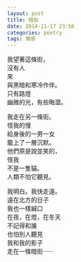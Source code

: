 ```yaml
---
layout: post
title: 暗街
date: 2014-11-17 23:50
categories: poetry
tags: 情感
---
```


我望著這條街，  
沒有人  
來  
與黑暗和寒冷作伴。  
只有路燈  
幽微的光，有些晦澀。  

我走在另一條街。  
怪我的慢  
給身後的一男一女  
籠上了一層沉默。  
他們原是說並笑的，  
怪我  
不是一隻貓。  
人類不怕它聽見。  

我明白。我快走遠。  
遠在北方的日子  
我也一樣緘口  
在夜，在燈，在冬天  
不記得和誰  
也怕別人聽見  
我和我的影子  
走在一條暗街······  
